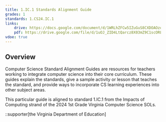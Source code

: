 ```yaml
---
title: 1.IC.1 Standards Alignment Guide
grades: 1
standards: 1.CS24.IC.1
links:
    drive: https://docs.google.com/document/d/1WRLhZFCw5IZuGuS8CXDOAOzo_4ijg2JZXTzZ7GNccLM/edit?usp=drive_link
    pdf: https://drive.google.com/file/d/1uOJ_ZID4LtQarcz8X03mZ9C1scORLwNy/view?usp=drive_link
vdoe: true
---
```


## Overview

Computer Science Standard Alignment Guides are resources for teachers working to integrate computer science into their core curriculum. These guides explain the standards, give a sample activity or lesson that teaches the standard, and provide ways to incorporate CS learning experiences into other subject areas. 

This particular guide is aligned to standard 1.IC.1 from the Impacts of Computing strand of the 2024 1st Grade Virginia Computer Science SOLs.

::supporter[the Virginia Department of Education]